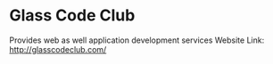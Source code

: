 # Glass Code Club 
Provides web as well application development services
Website Link: http://glasscodeclub.com/
